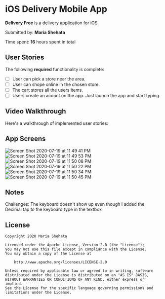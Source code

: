 #  iOS Delivery Mobile App


**Delivery Free** is a delivery application for iOS.

Submitted by: **Maria Shehata**

Time spent: **16** hours spent in total

## User Stories

The following **required** functionality is complete:

* [ ] User can pick a store near the area.
* [ ] User can shope online in the chosen store. 
* [ ] The cart stores all the users items.
* [ ] Users create an acount on the app.
 Just launch the app and start typing.

## Video Walkthrough 

Here's a walkthrough of implemented user stories:

## App Screens
![Screen Shot 2020-07-19 at 11 49 41 PM](https://user-images.githubusercontent.com/49815957/87898298-cec27680-ca1b-11ea-91f3-039e1ef869f6.png)
![Screen Shot 2020-07-19 at 11 49 53 PM](https://user-images.githubusercontent.com/49815957/87898300-cec27680-ca1b-11ea-8d3f-47e4f5d6e7de.png)
![Screen Shot 2020-07-19 at 11 50 08 PM](https://user-images.githubusercontent.com/49815957/87898301-cf5b0d00-ca1b-11ea-8177-be257ac494fc.png)
![Screen Shot 2020-07-19 at 11 50 22 PM](https://user-images.githubusercontent.com/49815957/87898302-cf5b0d00-ca1b-11ea-9cd4-b7a0432bc51f.png)
![Screen Shot 2020-07-19 at 11 50 34 PM](https://user-images.githubusercontent.com/49815957/87898304-cf5b0d00-ca1b-11ea-858b-d3681a084801.png)
![Screen Shot 2020-07-19 at 11 50 45 PM](https://user-images.githubusercontent.com/49815957/87898305-cff3a380-ca1b-11ea-80da-d67ff45c3166.png)

## Notes

Challenges: The keyboard doesn't show up even though I added the Decimal tap to the keyboard type in the textbox

## License

    Copyright 2020 Maria Shehata

    Licensed under the Apache License, Version 2.0 (the "License");
    you may not use this file except in compliance with the License.
    You may obtain a copy of the License at

        http://www.apache.org/licenses/LICENSE-2.0

    Unless required by applicable law or agreed to in writing, software
    distributed under the License is distributed on an "AS IS" BASIS,
    WITHOUT WARRANTIES OR CONDITIONS OF ANY KIND, either express or implied.
    See the License for the specific language governing permissions and
    limitations under the License.

